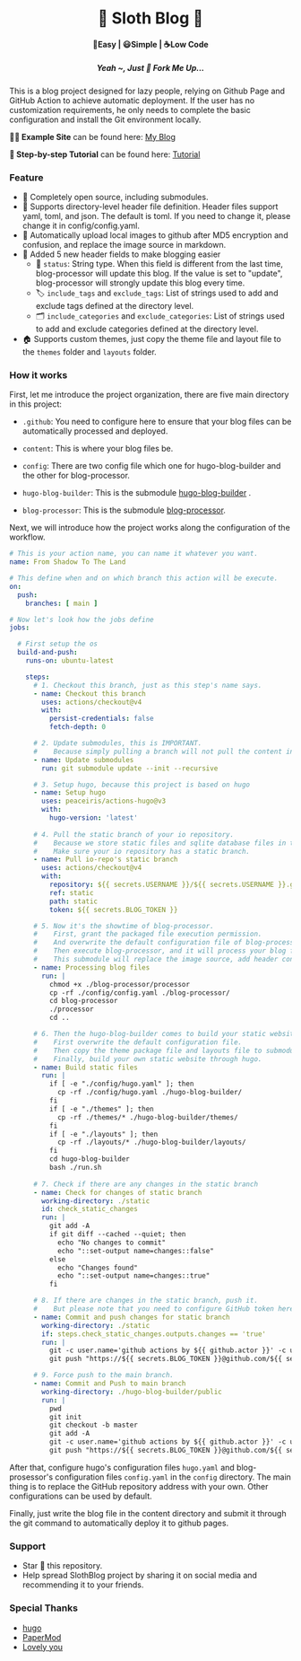 <!-- # Sloth Blog -->
<h1 align=center> 🦥 Sloth Blog 🦥 </h1>

<h4 align=center> 🍳Easy | 😃Simple | ☕️Low Code </h4>

<h5 align=center> Yeah ~, Just 🍴 Fork Me Up...</h5>

This is a blog project designed for lazy people, relying on Github Page and GitHub Action to achieve automatic deployment.
If the user has no customization requirements, he only needs to complete the basic configuration and install the Git environment locally. 
<!-- 这是一个为懒人设计的博客项目, 依托于Github Page和GitHub Action实现自动化部署.  -->
<!-- 使用者如果没有定制化需求, 仅需完成基本配置, 在本地安装好Git环境即可使用. -->

**🧑‍💻 Example Site** can be found here: [My Blog](https://roaraeonliou.github.io/)

**📖 Step-by-step Tutorial** can be found here: [Tutorial](https://roaraeonliou.github.io/tutorial/how_to_build_this_blog_website/)

### Feature

- 👐 Completely open source, including submodules.
- 🎉 Supports directory-level header file definition. Header files support yaml, toml, and json. The default is toml. If you need to change it, please change it in config/config.yaml.
- 🤖 Automatically upload local images to github after MD5 encryption and confusion, and replace the image source in markdown.
- 🦾 Added 5 new header fields to make blogging easier
  - 📝 `status`: String type. When this field is different from the last time, blog-processor will update this blog. If the value is set to "update", blog-processor will strongly update this blog every time.
  - 🏷️ `include_tags` and `exclude_tags`: List of strings used to add and exclude tags defined at the directory level.
  - 🗂️ `include_categories` and `exclude_categories`: List of strings used to add and exclude categories defined at the directory level.
- 🏠 Supports custom themes, just copy the theme file and layout file to the `themes` folder and `layouts` folder.


### How it works

First, let me introduce the project organization, there are five main directory in this project:

- `.github`: You need to configure here to ensure that your blog files can be automatically processed and deployed.

- `content`: This is where your blog files be. 

- `config`: There are two config file which one for hugo-blog-builder and the other for blog-processor.

- `hugo-blog-builder`: This is the submodule [hugo-blog-builder](https://github.com/RoaraeonLiou/hugo-blog-builder) .

- `blog-processor`: This is the submodule [blog-processor](https://github.com/RoaraeonLiou/blog-processor).
  
Next, we will introduce how the project works along the configuration of the workflow.
```yaml
# This is your action name, you can name it whatever you want. 
name: From Shadow To The Land

# This define when and on which branch this action will be execute. 
on:
  push:
    branches: [ main ]

# Now let's look how the jobs define
jobs: 

  # First setup the os 
  build-and-push:
    runs-on: ubuntu-latest

    steps:
      # 1. Checkout this branch, just as this step's name says. 
      - name: Checkout this branch 
        uses: actions/checkout@v4
        with:
          persist-credentials: false
          fetch-depth: 0

      # 2. Update submodules, this is IMPORTANT. 
      #    Because simply pulling a branch will not pull the content in the submodule, you need to pull it manually.
      - name: Update submodules
        run: git submodule update --init --recursive

      # 3. Setup hugo, because this project is based on hugo
      - name: Setup hugo
        uses: peaceiris/actions-hugo@v3
        with:
          hugo-version: 'latest'
      
      # 4. Pull the static branch of your io repository.
      #    Because we store static files and sqlite database files in the static branch. 
      #    Make sure your io repository has a static branch.
      - name: Pull io-repo's static branch
        uses: actions/checkout@v4
        with:
          repository: ${{ secrets.USERNAME }}/${{ secrets.USERNAME }}.github.io
          ref: static
          path: static
          token: ${{ secrets.BLOG_TOKEN }}

      # 5. Now it's the showtime of blog-processor.
      #    First, grant the packaged file execution permission.
      #    And overwrite the default configuration file of blog-processor with yours. 
      #    Then execute blog-processor, and it will process your blog files.
      #    This submodule will replace the image source, add header content, etc. to the markdown file according to your configuration.
      - name: Processing blog files 
        run: |
          chmod +x ./blog-processor/processor
          cp -rf ./config/config.yaml ./blog-processor/
          cd blog-processor
          ./processor
          cd ..

      # 6. Then the hugo-blog-builder comes to build your static website.
      #    First overwrite the default configuration file.
      #    Then copy the theme package file and layouts file to submodule.
      #    Finally, build your own static website through hugo.
      - name: Build static files
        run: |
          if [ -e "./config/hugo.yaml" ]; then
            cp -rf ./config/hugo.yaml ./hugo-blog-builder/
          fi
          if [ -e "./themes" ]; then
            cp -rf ./themes/* ./hugo-blog-builder/themes/
          fi
          if [ -e "./layouts" ]; then
            cp -rf ./layouts/* ./hugo-blog-builder/layouts/
          fi
          cd hugo-blog-builder
          bash ./run.sh
      
      # 7. Check if there are any changes in the static branch
      - name: Check for changes of static branch
        working-directory: ./static
        id: check_static_changes
        run: |
          git add -A
          if git diff --cached --quiet; then
            echo "No changes to commit"
            echo "::set-output name=changes::false"
          else
            echo "Changes found"
            echo "::set-output name=changes::true"
          fi

      # 8. If there are changes in the static branch, push it.
      #    But please note that you need to configure GitHub token here. 
      - name: Commit and push changes for static branch
        working-directory: ./static
        if: steps.check_static_changes.outputs.changes == 'true'
        run: |
          git -c user.name='github actions by ${{ github.actor }}' -c user.email='NO' commit -m 'update' 
          git push "https://${{ secrets.BLOG_TOKEN }}@github.com/${{ secrets.USERNAME }}/${{ secrets.USERNAME }}.github.io.git" HEAD:static -f -q

      # 9. Force push to the main branch. 
      - name: Commit and Push to main branch
        working-directory: ./hugo-blog-builder/public
        run: |
          pwd
          git init
          git checkout -b master
          git add -A
          git -c user.name='github actions by ${{ github.actor }}' -c user.email='NO' commit -m 'update' 
          git push "https://${{ secrets.BLOG_TOKEN }}@github.com/${{ secrets.USERNAME }}/${{ secrets.USERNAME }}.github.io.git" HEAD:main -f -q
```

After that, configure hugo's configuration files `hugo.yaml` and blog-prosessor's configuration files `config.yaml` in the `config` directory. The main thing is to replace the GitHub repository address with your own. Other configurations can be used by default.

Finally, just write the blog file in the content directory and submit it through the git command to automatically deploy it to github pages.

### Support
- Star 🌟 this repository.
- Help spread SlothBlog project by sharing it on social media and recommending it to your friends. 

### Special Thanks
- [hugo](https://github.com/gohugoio/hugo)
- [PaperMod](https://github.com/adityatelange/hugo-PaperMod/tree/master)
- [Lovely you]()

